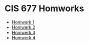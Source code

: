 # CIS 677 Homworks

- [Homwerk 1](Homework%201/Homework%201.pdf)
- [Homwerk 2](Homework%201/Homework%202.pdf)
- [Homwerk 3](Homework%201/Homework%203.pdf)
- [Homwerk 4](Homework%201/Homework%204.pdf)